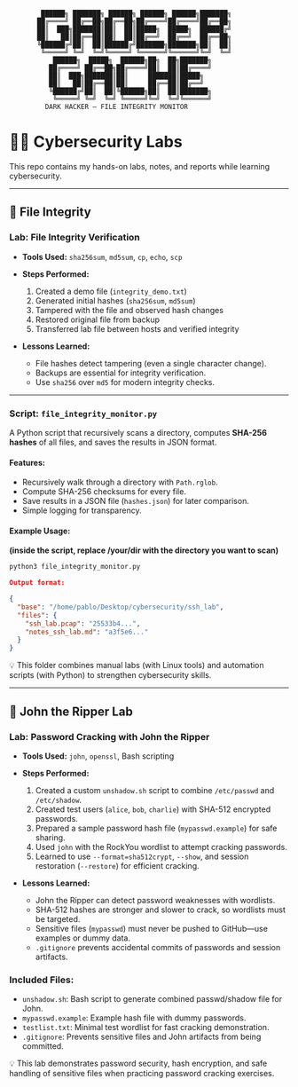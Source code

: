 ```text
        ██████╗ ███████╗ ██████╗ ██████╗ ██████╗███████╗
       ██╔════╝ ██╔══██╗██╔══██╗██╔════╝██╔════╝██╔══██╗
       ██║  ███╗███████║██║  ██║█████╗  █████╗  ██████╔╝
       ██║   ██║██╔══██║██║  ██║██╔══╝  ██╔══╝  ██╔══██╗
       ╚██████╔╝██║  ██║██████╔╝███████╗███████╗██║  ██║
        ╚═════╝ ╚═╝  ╚═╝╚═════╝ ╚══════╝╚══════╝╚═╝  ╚═╝
           ██████╗  █████╗  ██████╗██╗  ██╗███████╗      
          ██╔════╝ ██╔══██╗██╔════╝██║  ██║██╔════╝      
          ██║  ███╗███████║██║     ███████║█████╗        
          ██║   ██║██╔══██║██║     ██╔══██║██╔══╝        
          ╚██████╔╝██║  ██║╚██████╗██║  ██║███████╗      
           ╚═════╝ ╚═╝  ╚═╝ ╚═════╝╚═╝  ╚═╝╚══════╝      
         DARK HACKER – FILE INTEGRITY MONITOR
```

# 🕵️‍♂️ Cybersecurity Labs

This repo contains my hands-on labs, notes, and reports while learning cybersecurity.

---

## 📂 File Integrity

### Lab: File Integrity Verification
- **Tools Used:** `sha256sum`, `md5sum`, `cp`, `echo`, `scp`
- **Steps Performed:**
  1. Created a demo file (`integrity_demo.txt`)
  2. Generated initial hashes (`sha256sum`, `md5sum`)
  3. Tampered with the file and observed hash changes
  4. Restored original file from backup
  5. Transferred lab file between hosts and verified integrity

- **Lessons Learned:**
  - File hashes detect tampering (even a single character change).
  - Backups are essential for integrity verification.
  - Use `sha256` over `md5` for modern integrity checks.

---

### Script: `file_integrity_monitor.py`
A Python script that recursively scans a directory, computes **SHA-256 hashes** of all files, and saves the results in JSON format.  

#### Features:
- Recursively walk through a directory with `Path.rglob`.
- Compute SHA-256 checksums for every file.
- Save results in a JSON file (`hashes.json`) for later comparison.
- Simple logging for transparency.

#### Example Usage:
**(inside the script, replace /your/dir with the directory you want to scan)**
```bash
python3 file_integrity_monitor.py
```

```json
Output format:

{
  "base": "/home/pablo/Desktop/cybersecurity/ssh_lab",
  "files": {
    "ssh_lab.pcap": "25533b4...",
    "notes_ssh_lab.md": "a3f5e6..."
  }
}
```

💡 This folder combines manual labs (with Linux tools) and automation scripts (with Python) to strengthen cybersecurity skills.

---

## 🔪 John the Ripper Lab

### Lab: Password Cracking with John the Ripper
- **Tools Used:** `john`, `openssl`, Bash scripting
- **Steps Performed:**
  1. Created a custom `unshadow.sh` script to combine `/etc/passwd` and `/etc/shadow`.
  2. Created test users (`alice`, `bob`, `charlie`) with SHA-512 encrypted passwords.
  3. Prepared a sample password hash file (`mypasswd.example`) for safe sharing.
  4. Used `john` with the RockYou wordlist to attempt cracking passwords.
  5. Learned to use `--format=sha512crypt`, `--show`, and session restoration (`--restore`) for efficient cracking.

- **Lessons Learned:**
  - John the Ripper can detect password weaknesses with wordlists.
  - SHA-512 hashes are stronger and slower to crack, so wordlists must be targeted.
  - Sensitive files (`mypasswd`) must never be pushed to GitHub—use examples or dummy data.
  - `.gitignore` prevents accidental commits of passwords and session artifacts.

### Included Files:
- `unshadow.sh`: Bash script to generate combined passwd/shadow file for John.
- `mypasswd.example`: Example hash file with dummy passwords.
- `testlist.txt`: Minimal test wordlist for fast cracking demonstration.
- `.gitignore`: Prevents sensitive files and John artifacts from being committed.

💡 This lab demonstrates password security, hash encryption, and safe handling of sensitive files when practicing password cracking exercises.